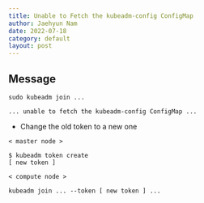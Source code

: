 ```yaml
---
title: Unable to Fetch the kubeadm-config ConfigMap
author: Jaehyun Nam
date: 2022-07-18
category: default
layout: post
---
```


## Message

```
sudo kubeadm join ...
```

```
... unable to fetch the kubeadm-config ConfigMap ...
```

- Change the old token to a new one

```
< master node >

$ kubeadm token create
[ new token ]

< compute node >

kubeadm join ... --token [ new token ] ...
```


